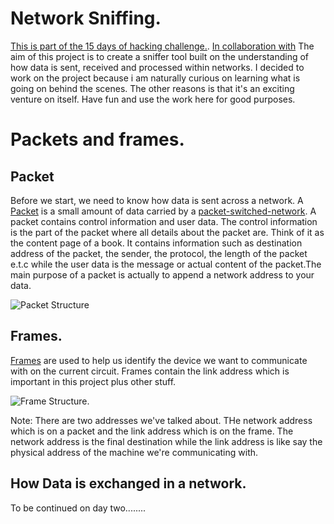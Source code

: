 # Network Sniffing.
[This is part of the 15 days of hacking challenge.](https://github.com/P4rsz/15-days-of-Hacking). [In collaboration with](https://github.com/fr334aks-TTW/15-days-of-hacking)
The aim of this project is to create a sniffer tool built on the understanding of how data is sent, received and processed within networks.
I decided to work on the project because i am naturally curious on learning what is going on behind the scenes. The other reasons is that it's an exciting
venture on itself. Have fun and use the work here for good purposes.

# Packets and frames.
## Packet
Before we start, we need to know how data is sent across a network. A [Packet](https://en.wikipedia.org/wiki/Network_packet) is a small amount of data carried by a
[packet-switched-network](https://en.wikipedia.org/wiki/Packet_switching). A packet contains control information and user data. The control information is the
part of the packet where all details about the packet are. Think of it as the content page of a book. It contains information such as destination address of the
packet, the sender, the protocol, the length of the packet e.t.c while the user data is the message or actual content of the packet.The main purpose of a packet is
actually to append a network address to your data. 

![Packet Structure](https://upload.wikimedia.org/wikipedia/commons/thumb/6/60/IPv4_Packet-en.svg/1280px-IPv4_Packet-en.svg.png)

## Frames. 
[Frames](https://en.wikipedia.org/wiki/Frame_(networking)) are used to help us identify the device we want to communicate with on the current circuit. Frames contain the link address which is important in this project
plus other stuff.

![Frame Structure.](https://upload.wikimedia.org/wikipedia/commons/1/13/Ethernet_Type_II_Frame_format.svg)

Note: There are two addresses we've talked about. THe network address which is on a packet and the link address which is on the frame. The network address is the
      final destination while the link address is like say the physical address of the machine we're communicating with.
      
 ## How Data is exchanged in a network.
 To be continued on day two........
